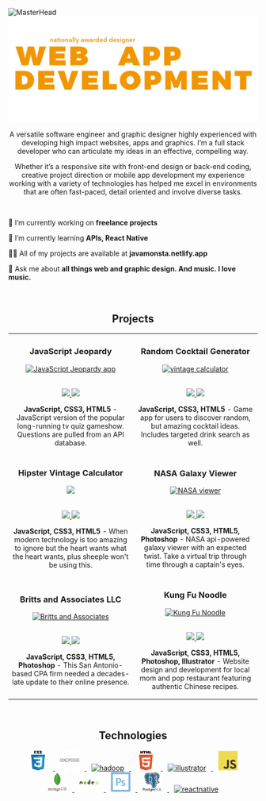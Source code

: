 ![MasterHead](https://github.com/JS0N-Bourne/JS0N-Bourne/blob/d8802f4d80b40ccabd3c66db7f0788e2af3824fe/blacklight.png#gh-light-mode-only)
![MasterHead](https://github.com/JS0N-Bourne/JS0N-Bourne/blob/d8802f4d80b40ccabd3c66db7f0788e2af3824fe/orangedark.png#gh-dark-mode-only)

<p align="center">A versatile software engineer and graphic designer highly experienced with developing high impact websites, apps and graphics. I’m a full stack developer who can articulate my ideas in an effective, compelling way.</p>

<p align="center">Whether it’s a responsive site with front-end design or back-end coding, creative project direction or mobile app development my experience working with a variety of technologies has helped me excel in environments that are often fast-paced, detail oriented and involve diverse tasks.</p>

<br/>

<p align="left">🔭 I’m currently working on <b>freelance projects</b></>

<p align="left">🌱 I’m currently learning <b>APIs, React Native</b></>

<p align="left">👨‍💻 All of my projects are available at <b>javamonsta.netlify.app</b></>

<p align="left">💬 Ask me about <b>all things web and graphic design. And music. I love music.</b></>

<br/>
<br/>
<br/>

<h2 align="center">Projects</h2>
<div align="center">
	<table>
		<tr>
			<td width="50%">
				<h3 align="center" color="white">JavaScript Jeopardy</h2>
				<div align="center" >  
					<a href='https://jeopardy-online.netlify.app/'>
						<img src="https://github.com/Java-Monsta/Java-Monsta/blob/e4c5e6a22099fa92363ebaffb90252a20fad5084/jeopardy_preview.gif" alt="JavaScript Jeopardy app" height="100%" />
					</a>
					<br>
					<br>
					<p>
						<a href="https://github.com/Java-Monsta/Jeopardy-Game-app" target="_blank">
							<img src="https://img.shields.io/badge/Repo-lightgrey?style=for-the-badge&logo=github"/>
						</a>  
						<a href="https://jeopardy-online.netlify.app/" target="_blank">
							<img src="https://img.shields.io/badge/-website-green?style=for-the-badge&color=e8970c"/>
						</a>	
					</p>
					<p><strong>JavaScript, CSS3, HTML5</strong> - JavaScript version of the popular long-running tv quiz gameshow. Questions are pulled from an API database.</p>
				</div>
			</td>
			<td width="50%">
				<h3 align="center" color="white">Random Cocktail Generator</h2>
				<div align="center" >  
					<a href='https://random-cocktails.netlify.app/'>
						<img src="https://github.com/Java-Monsta/Java-Monsta/blob/1b1ebeb99eaa60c3037924ff492f2b0e403b780c/cocktail_app.gif" alt="vintage calculator" height="100%" />
					</a>
					<br>
					<br>
					<p>
						<a href="https://github.com/Java-Monsta/Random-Cocktail-Generator" target="_blank">
							<img src="https://img.shields.io/badge/Repo-lightgrey?style=for-the-badge&logo=github" />
						</a>  
						<a href="https://random-cocktails.netlify.app/" target="_blank">
							<img src="https://img.shields.io/badge/-website-green?style=for-the-badge&color=e8970c"/>
						</a>	
					</p>
					 <p><strong>JavaScript, CSS3, HTML5</strong> - Game app for users to discover random, but amazing cocktail ideas. Includes targeted drink search as well.</p>
				</div>
	<tr>
		<td width="50%">
			<h3 align="center" color="white">Hipster Vintage Calculator</h2>
			<div align="center" >  
				<a href='https://hipster-calculator.netlify.app/'>
					<img src="https://github.com/Java-Monsta/Hipster-Calculator-App/blob/d46e12b1e0915c90a984a6ff01df732718298a95/hipstercalc.gif" height="100%" />
				</a>
				<br>
				<br>
				<p>
					<a href="https://github.com/Java-Monsta/Hipster-Calculator-App" target="_blank">
						<img src="https://img.shields.io/badge/Repo-lightgrey?style=for-the-badge&logo=github"/>
					</a>  
					<a href="https://hipster-calculator.netlify.app/" target="_blank">
						<img src="https://img.shields.io/badge/-website-green?style=for-the-badge&color=e8970c"/>
					</a>	
				</p>
				<p><strong>JavaScript, CSS3, HTML5</strong> - When modern technology is too amazing to ignore but the heart wants what the heart wants, plus sheeple won't be using this.</p>
			</div>
		</td>
		<td width="50%">
			<h3 align="center" color="white">NASA Galaxy Viewer</h2>
			<div align="center" >  
				<a href='https://spaceflight.netlify.app/'>
					<img src="https://github.com/Java-Monsta/nasa-viewer-app/blob/0a25bec20838e3b2843767580d1aa25140e85e9b/NASAViewer.gif" alt="NASA viewer" height="100%" />
				</a>
				<br>
				<br>
				<p>
					<a href="https://github.com/Java-Monsta/nasa-viewer-app" target="_blank">
						<img src="https://img.shields.io/badge/Repo-lightgrey?style=for-the-badge&logo=github"/>
					</a>  
					<a href="https://spaceflight.netlify.app/" target="_blank">
						<img src="https://img.shields.io/badge/-website-green?style=for-the-badge&color=e8970c"/>
					</a>	
				</p>
				<p><strong>JavaScript, CSS3, HTML5, Photoshop</strong> - NASA api-powered galaxy viewer with an expected twist. Take a virtual trip through time through a captain's eyes.</p>
			</div>	
		</td>
		<tr>
			<td width="50%">
				<h3 align="center" color="white">Britts and Associates LLC</h2>
				<div align="center" >  
					<a href='https://britts.netlify.app/'>
						<img src="https://github.com/Java-Monsta/Portfolio-Site/blob/d2fa44eb53b1e91a9b8db57e3c058f6904bda652/BrittsThumb.gif" alt="Britts and Associates" height="100%" />
					</a>
					<br>
					<br>
					<p>
						<a href="https://github.com/Java-Monsta" target="_blank">
							<img src="https://img.shields.io/badge/Repo-lightgrey?style=for-the-badge&logo=github"/>
						</a>  
						<a href="https://britts.netlify.app/" target="_blank">
							<img src="https://img.shields.io/badge/-website-green?style=for-the-badge&color=e8970c"/>
						</a>	
					</p>
					<p><strong>JavaScript, CSS3, HTML5, Photoshop</strong> - This San Antonio-based CPA firm needed a decades-late update to their online presence.</p>
				</div>
			</td>
			<td width="50%">
				<h3 align="center" color="white">Kung Fu Noodle</h2>
				<div align="center" >  
					<a href='https://kung-fu-noodle.netlify.app/'>
						<img src="https://github.com/Java-Monsta/kung-fu-noodle/blob/db8481d60d8591df4c30706e0db603556b9bbf27/KungFuThumb.gif" alt="Kung Fu Noodle" height="100%" />
					</a>
					<br>
					<br>
					<p>
						<a href="https://github.com/Java-Monsta/kung-fu-noodle" target="_blank">
							<img src="https://img.shields.io/badge/Repo-lightgrey?style=for-the-badge&logo=github"/>
						</a>  
						<a href="https://kung-fu-noodle.netlify.app/" target="_blank">
							<img src="https://img.shields.io/badge/-website-green?style=for-the-badge&color=e8970c"/>
						</a>	
					</p>
					<p><strong>JavaScript, CSS3, HTML5, Photoshop, Illustrator</strong> - Website design and development for local mom and pop restaurant featuring authentic Chinese recipes.</p>
				</div>
			</td>
	</table>
</div>

<br/>

<h2 align="center">Technologies</h2>
<p align="center"> <a href="https://www.w3schools.com/css/" target="_blank" rel="noreferrer"> <img src="https://raw.githubusercontent.com/devicons/devicon/master/icons/css3/css3-original-wordmark.svg" alt="css3" width="40" height="40" hspace="10" /> </a> <a href="https://expressjs.com" target="_blank" rel="noreferrer"> <img src="https://raw.githubusercontent.com/devicons/devicon/master/icons/express/express-original-wordmark.svg" alt="express" width="40" height="40" hspace="10" /> </a> <a href="https://hadoop.apache.org/" target="_blank" rel="noreferrer"> <img src="https://www.vectorlogo.zone/logos/apache_hadoop/apache_hadoop-icon.svg" alt="hadoop" width="40" height="40" hspace="10" /> </a> <a href="https://www.w3.org/html/" target="_blank" rel="noreferrer"> <img src="https://raw.githubusercontent.com/devicons/devicon/master/icons/html5/html5-original-wordmark.svg" alt="html5" width="40" height="40" hspace="10" /> </a> <a href="https://www.adobe.com/in/products/illustrator.html" target="_blank" rel="noreferrer"> <img src="https://www.vectorlogo.zone/logos/adobe_illustrator/adobe_illustrator-icon.svg" alt="illustrator" width="40" height="40" hspace="10" /> </a> <a href="https://developer.mozilla.org/en-US/docs/Web/JavaScript" target="_blank" rel="noreferrer"> <img src="https://raw.githubusercontent.com/devicons/devicon/master/icons/javascript/javascript-original.svg" alt="javascript" width="40" height="40" hspace="10" /> </a> <a href="https://www.mongodb.com/" target="_blank" rel="noreferrer"> <img src="https://raw.githubusercontent.com/devicons/devicon/master/icons/mongodb/mongodb-original-wordmark.svg" alt="mongodb" width="40" height="40" hspace="10" /> </a> <a href="https://nodejs.org" target="_blank" rel="noreferrer"> <img src="https://raw.githubusercontent.com/devicons/devicon/master/icons/nodejs/nodejs-original-wordmark.svg" alt="nodejs" width="40" height="40" hspace="10" /> </a> <a href="https://www.photoshop.com/en" target="_blank" rel="noreferrer"> <img src="https://raw.githubusercontent.com/devicons/devicon/master/icons/photoshop/photoshop-line.svg" alt="photoshop" width="40" height="40" hspace="10" /> </a> <a href="https://www.postgresql.org" target="_blank" rel="noreferrer"> <img src="https://raw.githubusercontent.com/devicons/devicon/master/icons/postgresql/postgresql-original-wordmark.svg" alt="postgresql" width="40" height="40" hspace="10" /> </a> <a href="https://reactnative.dev/" target="_blank" rel="noreferrer"> <img src="https://reactnative.dev/img/header_logo.svg" alt="reactnative" width="40" height="40" hspace="10" /> </a> </p>
